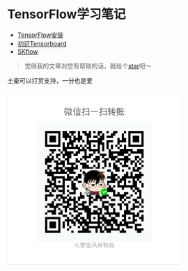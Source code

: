 # TensorFlow学习笔记

- [TensorFlow安装](install.md)
- [初识Tensorboard](tensorboard.md)
- [SKflow](skflow.md)

> 觉得我的文章对您有帮助的话，就给个[star](https://github.com/ahangchen/GDLnotes)吧～

土豪可以打赏支持，一分也是爱

<img src="../../res/wxmoney.jpg" width = "400" height = "400" alt="图片名称" align=center />
